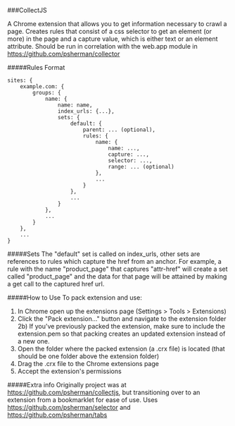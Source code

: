 ###CollectJS

A Chrome extension that allows you to get information necessary to crawl a page. Creates rules that consist of a css selector to get an element (or more) in the page and a capture value, which is either text or an element attribute. Should be run in correlation with the web.app module in https://github.com/psherman/collector

#####Rules Format

    sites: {
        example.com: {
            groups: {
                name: {
                    name: name,
                    index_urls: {...},
                    sets: {
                        default: {
                            parent: ... (optional),
                            rules: {
                                name: {
                                    name: ...,
                                    capture: ...,
                                    selector: ...,
                                    range: ... (optional)
                                },
                                ...
                            }
                        },
                        ...
                    }
                },
                ...
            }
        },
        ...
    }

#####Sets
The "default" set is called on index_urls, other sets are references to rules which capture the href from an anchor.
For example, a rule with the name "product_page" that captures "attr-href" will create a set called "product_page" and the data for that page will be attained by making a get call to the captured href url.

#####How to Use
To pack extension and use:
1) In Chrome open up the extensions page (Settings > Tools > Extensions)
2) Click the "Pack extension..." button and navigate to the extension folder
2b) If you've previously packed the extension, make sure to include the extension.pem so that packing creates an updated extension instead of a new one.
3) Open the folder where the packed extension (a .crx file) is located (that should be one folder above the extension folder)
4) Drag the .crx file to the Chrome extensions page
5) Accept the extension's permissions

#####Extra info
Originally project was at https://github.com/psherman/collectjs, but transitioning over to an extension from a bookmarklet for ease of use.
Uses https://github.com/psherman/selector and https://github.com/psherman/tabs
